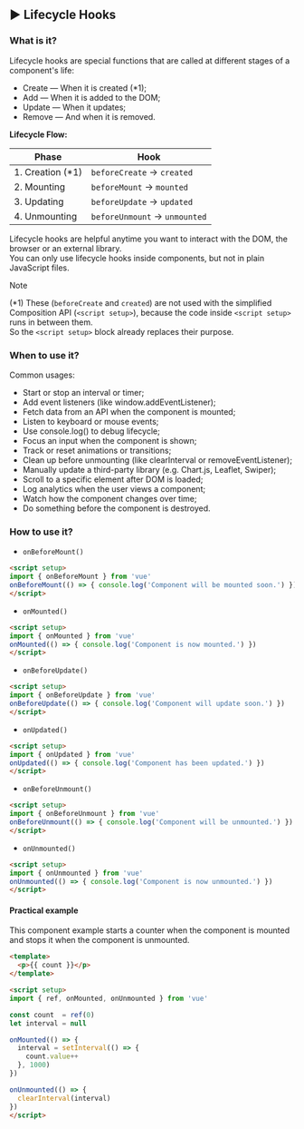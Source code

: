 ## ▶ Lifecycle Hooks

### What is it?

Lifecycle hooks are special functions that are called at different stages of a component's life:
* Create — When it is created (*1);
* Add — When it is added to the DOM;
* Update — When it updates;
* Remove — And when it is removed.

**Lifecycle Flow:**

| Phase             | Hook              |
|-------------------|-------------------|
| 1. Creation (*1)  | `beforeCreate` → `created` |
| 2. Mounting       | `beforeMount` → `mounted` |
| 3. Updating       | `beforeUpdate` → `updated` |
| 4. Unmounting     | `beforeUnmount` → `unmounted` |

Lifecycle hooks are helpful anytime you want to interact with the DOM, the browser or an external library.<br>
You can only use lifecycle hooks inside components, but not in plain JavaScript files.

> [!note]
> (*1) These (`beforeCreate` and `created`) are not used with the simplified Composition API (`<script setup>`), because the code inside `<script setup>` runs in between them.<br>
> So the `<script setup>` block already replaces their purpose.

### When to use it?

Common usages:
* Start or stop an interval or timer;
* Add event listeners (like window.addEventListener);
* Fetch data from an API when the component is mounted;
* Listen to keyboard or mouse events;
* Use console.log() to debug lifecycle;
* Focus an input when the component is shown;
* Track or reset animations or transitions;
* Clean up before unmounting (like clearInterval or removeEventListener);
* Manually update a third-party library (e.g. Chart.js, Leaflet, Swiper);
* Scroll to a specific element after DOM is loaded;
* Log analytics when the user views a component;
* Watch how the component changes over time;
* Do something before the component is destroyed.

### How to use it?

* `onBeforeMount()`

```html
<script setup>
import { onBeforeMount } from 'vue'
onBeforeMount(() => { console.log('Component will be mounted soon.') })
</script>
```

* `onMounted()`

```html
<script setup>
import { onMounted } from 'vue'
onMounted(() => { console.log('Component is now mounted.') })
</script>
```

* `onBeforeUpdate()`

```html
<script setup>
import { onBeforeUpdate } from 'vue'
onBeforeUpdate(() => { console.log('Component will update soon.') })
</script>
```

* `onUpdated()`

```html
<script setup>
import { onUpdated } from 'vue'
onUpdated(() => { console.log('Component has been updated.') })
</script>
```

* `onBeforeUnmount()`

```html
<script setup>
import { onBeforeUnmount } from 'vue'
onBeforeUnmount(() => { console.log('Component will be unmounted.') })
</script>
```

* `onUnmounted()`

```html
<script setup>
import { onUnmounted } from 'vue'
onUnmounted(() => { console.log('Component is now unmounted.') })
</script>
```

#### Practical example

This component example starts a counter when the component is mounted and stops it when the component is unmounted.

```html
<template>
  <p>{{ count }}</p>
</template>

<script setup>
import { ref, onMounted, onUnmounted } from 'vue'

const count  = ref(0)
let interval = null

onMounted(() => {
  interval = setInterval(() => {
    count.value++
  }, 1000)
})

onUnmounted(() => {
  clearInterval(interval)
})
</script>
```
